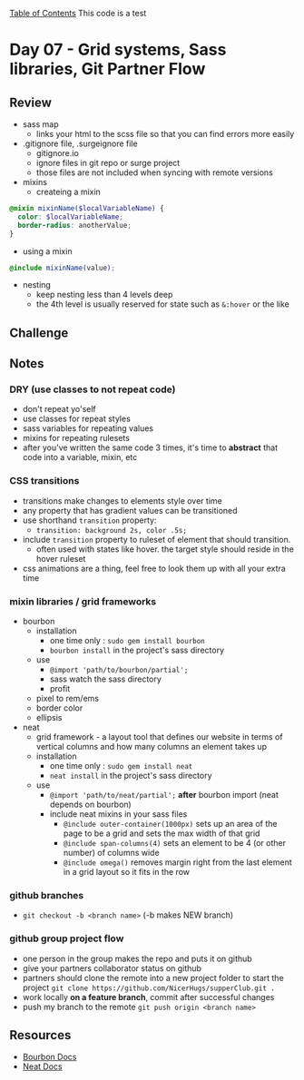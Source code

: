 [Table of Contents](/README.md)
This code is a test

# Day 07 - Grid systems, Sass libraries, Git Partner Flow

## Review
- sass map
  - links your html to the scss file so that you can find errors more easily
- .gitignore file, .surgeignore file
  - gitignore.io
  - ignore files in git repo or surge project
  - those files are not included when syncing with remote versions
- mixins
  - createing a mixin
```scss
@mixin mixinName($localVariableName) {
  color: $localVariableName;
  border-radius: anotherValue;
}
```
  - using a mixin
```scss
@include mixinName(value);
```
- nesting
  - keep nesting less than 4 levels deep
  - the 4th level is usually reserved for state such as `&:hover` or the like

## Challenge

## Notes
### DRY (use classes to not repeat code)
  - don't repeat yo'self
  - use classes for repeat styles
  - sass variables for repeating values
  - mixins for repeating rulesets
  - after you've written the same code 3 times, it's time to **abstract** that code into a variable, mixin, etc

### CSS transitions
  - transitions make changes to elements style over time
  - any property that has gradient values can be transitioned
  - use shorthand `transition` property:
    - `transition: background 2s, color .5s;`
  - include `transition` property to ruleset of element that should transition.
    - often used with states like hover. the target style should reside in the hover ruleset
  - css animations are a thing, feel free to look them up with all your extra time

### mixin libraries / grid frameworks
  - bourbon
    - installation
      - one time only : `sudo gem install bourbon`
      - `bourbon install` in the project's sass directory
    - use
      - `@import 'path/to/bourbon/partial';`
      - sass watch the sass directory
      - profit
    - pixel to rem/ems
    - border color
    - ellipsis
  - neat
    - grid framework - a layout tool that defines our website in terms of vertical columns and how many columns an element takes up
    - installation
      - one time only : `sudo gem install neat`
      - `neat install` in the project's sass directory
    - use
      - `@import 'path/to/neat/partial';` **after** bourbon import (neat depends on bourbon)
      - include neat mixins in your sass files
        - `@include outer-container(1000px)` sets up an area of the page to be a grid and sets the max width of that grid
        - `@include span-columns(4)` sets an element to be 4 (or other number) of columns wide
        - `@include omega()` removes margin right from the last element in a grid layout so it fits in the row

### github branches
  - `git checkout -b <branch name>` (-b makes NEW branch)


### github group project flow
  - one person in the group makes the repo and puts it on github
  - give your partners collaborator status on github
  - partners should clone the remote into a new project folder to start the project `git clone https://github.com/NicerHugs/supperClub.git .`
  - work locally **on a feature branch**, commit after successful changes
  - push my branch to the remote `git push origin <branch name>`

## Resources
- [Bourbon Docs](http://bourbon.io/docs/)
- [Neat Docs](http://neat.bourbon.io/examples/)
